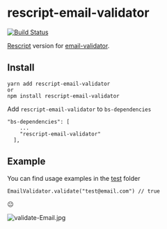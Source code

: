 # rescript-email-validator
 [![Build Status](https://app.travis-ci.com/daysv/rescript-email-validator.svg?branch=rescript)](https://app.travis-ci.com/daysv/rescript-email-validator)

[Rescript](https://rescript-lang.org/docs/manual/latest/api) version for [email-validator](https://github.com/manishsaraan/email-validator). 

## Install
```
yarn add rescript-email-validator
or
npm install rescript-email-validator
```
Add `rescript-email-validator` to `bs-dependencies`
```
"bs-dependencies": [
    ...
    "rescript-email-validator"
  ],
```

## Example
You can find usage examples in the [test](https://github.com/dayjs/rescript-email-validator/tree/main/test) folder

```
EmailValidator.validate("test@email.com") // true
```

:neutral_face:

![validate-Email.jpg](https://user-images.githubusercontent.com/7411098/174985983-37587d16-08bd-4115-ac78-3aad19ba403a.jpg)